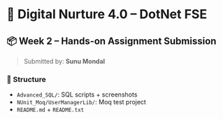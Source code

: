 # 🧠 Digital Nurture 4.0 – DotNet FSE
## 📦 Week 2 – Hands-on Assignment Submission

> Submitted by: **Sunu Mondal**

### 📁 Structure
- `Advanced_SQL/`: SQL scripts + screenshots
- `NUnit_Moq/UserManagerLib/`: Moq test project
- `README.md` + `README.txt`